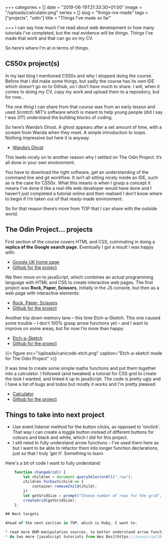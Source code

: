 +++
categories = []
date = "2019-06-19T21:33:30+01:00"
image = "/uploads/calculator.png"
series = []
slug = "things-ive-made"
tags = ["projects", "odin"]
title = "Things I've made so far"

+++
I can say how much I’ve read about web development or how many tutorials I’ve completed, but the real evidence will be _things._ Things I’ve made that work and that can go on my CV.

So here’s where I’m at in terms of _things._

## CS50x project(s)

In my last blog I mentioned CS50x and why I stopped doing the course. Before that I did make some things, but sadly the course has its own IDE which doesn’t go on to Github, so I don’t have much to share. I will, when it comes to doing my CV, copy my work and upload them to a repository, but for now…

The one _thing_ I can share from that course was from an early lesson and used _Scratch_: MIT’s software which is meant to help young people (did I say I was 31?) understand the building blocks of coding.

So here’s Wanda’s Ghost. A ghost appears after a set amount of time, with a scream from Wanda when they meet. A simple introduction to loops. Nothing impressive but here it is anyway.

* [Wanda’s Ghost](https://scratch.mit.edu/projects/219965348/)

This leads nicely on to another reason why I settled on The Odin Project: it’s all done in your own environment.

You have to download the right software, get an understanding of the command line and git workflow. It isn’t all sitting nicely inside an IDE, such as is the case for CS50x. What this means is when I grasp a concept it means I’ve done it like a real-life web developer would have done and I haven’t just completed a tutorial online and then realised I don’t know where to begin if I’m taken out of that ready-made environment.

So for that reason there’s more from TOP that I can share with the outside world.

## The Odin Project… projects

First section of the course covers HTML and CSS, culminating in doing a **replica of the Google search page**. Eventually I got a result I was happy with:

* [Google UK home page](https://canicodenow.github.io/google-homepage/)
* [Github for the project](https://github.com/canicodenow/google-homepage)

We then move on to javaScript, which combines an actual programming language with HTML and CSS to create interactive web pages. The first project was **Rock, Paper, Scissors**, initially in the JS console, but then as a web page with interactive elements:

* [Rock, Paper, Scissors](https://canicodenow.github.io/rock-paper-scissors/)
* [Github for the project](https://github.com/canicodenow/rock-paper-scissors)

Another trip down memory lane – this time Etch-a-Sketch. This one caused some trouble – I don’t 100% grasp arrow functions yet – and I want to improve on some areas, but for now I’m more than happy:

* [Etch-a-Sketch](https://canicodenow.github.io/etch-a-sketch/)
* [Github for the project](https://github.com/canicodenow/etch-a-sketch)

{{< figure src="/uploads/canicode-etch.png" caption="Etch-a-sketch made for The Odin Project" >}}

It was time to create some simple maths functions and put them together into a calculator. I followed (and tweaked) a tutorial for CSS grid to create the look I wanted, and linked it up to javaScript. The code is pretty ugly and I have a list of bugs and todos but mostly it works and I'm pretty pleased:

* [Calculator](https://canicodenow.github.io/calculator/ "Calculator")
* [Github for the project](https://github.com/canicodenow/calculator%20%22Calculator%20project%20on%20Github "Calculator project on Github")

## Things to take into next project

* Use event listener method for the button clicks, as opposed to ‘onclick’. That way I can create a toggle button instead of different buttons for colours and black and white, which I did for this project.
* I still need to fully understand arrow functions – I’ve used them here as but I want to be able to refactor them into longer function declarations, just so that I truly ‘get it’. Something to learn

Here's a bit of code I want to fully understand:
``` js
    function changeGrid() {
        let children = document.querySelectorAll(".row");
        children.forEach(child => {
            container.removeChild(child);
        })
        let getGridSize = prompt("Choose number of rows for the grid", "16");
        createGrid(getGridSize);
    };

## Next targets

Ahead of the next section in TOP, which is Ruby, I want to:

* read more DOM manipulation sources, to better understand arrow functions and event listeners
* do two more [javaScript tutorials from Wes Bos](https://javascript30.com/)